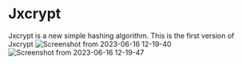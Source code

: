 # Jxcrypt
Jxcrypt is a new simple  hashing algorithm. This is the first version of Jxcrypt
![Screenshot from 2023-06-16 12-19-40](https://github.com/Mrjtk/Jxcrypt/assets/82738922/98c8cd9d-fb49-4e4a-8ec9-65d8375950d6)
![Screenshot from 2023-06-16 12-19-47](https://github.com/Mrjtk/Jxcrypt/assets/82738922/60fb5fec-fa04-4dcd-92f7-9940dfb31624)
